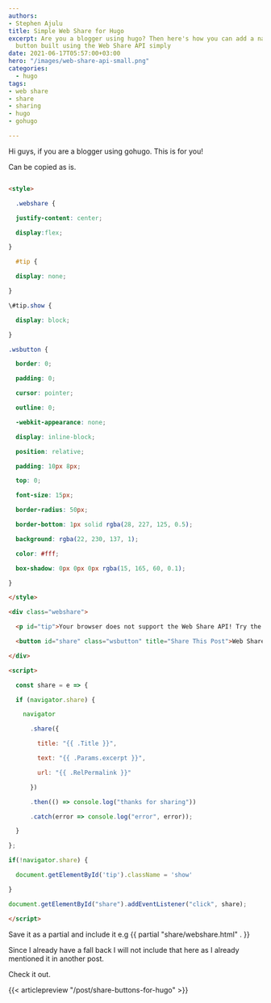 ```yaml
---
authors:
- Stephen Ajulu
title: Simple Web Share for Hugo
excerpt: Are you a blogger using hugo? Then here's how you can add a native share
  button built using the Web Share API simply
date: 2021-06-17T05:57:00+03:00
hero: "/images/web-share-api-small.png"
categories:
  - hugo
tags:
- web share
- share
- sharing
- hugo
- gohugo

---
```

Hi guys, if you are a blogger using gohugo. This is for you!

Can be copied as is.

```html

<style>

  .webshare {

  justify-content: center;

  display:flex;

}

  #tip {

  display: none;

}

\#tip.show {

  display: block;

}

.wsbutton {

  border: 0;

  padding: 0;

  cursor: pointer;

  outline: 0;

  -webkit-appearance: none;

  display: inline-block;

  position: relative;

  padding: 10px 8px;

  top: 0;

  font-size: 15px;

  border-radius: 50px;

  border-bottom: 1px solid rgba(28, 227, 125, 0.5);

  background: rgba(22, 230, 137, 1);

  color: #fff;

  box-shadow: 0px 0px 0px rgba(15, 165, 60, 0.1);

}

</style>

<div class="webshare">

  <p id="tip">Your browser does not support the Web Share API! Try the other share buttons</p>

  <button id="share" class="wsbutton" title="Share This Post">Web Share</button>

</div>

<script>

  const share = e => {

  if (navigator.share) {

    navigator

      .share({

        title: "{{ .Title }}",

        text: "{{ .Params.excerpt }}",

        url: "{{ .RelPermalink }}"

      })

      .then(() => console.log("thanks for sharing"))

      .catch(error => console.log("error", error));

  }

};

if(!navigator.share) {

  document.getElementById('tip').className = 'show'

}

document.getElementById("share").addEventListener("click", share);

</script>

```

Save it as a partial and include it e.g {{ partial "share/webshare.html" . }}

Since I already have a fall back I will not include that here as I already mentioned it in  another post.

Check it out.

{{< articlepreview "/post/share-buttons-for-hugo" >}}
